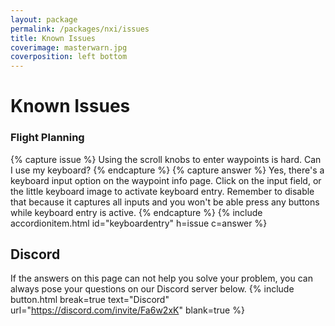 ```yaml
---
layout: package
permalink: /packages/nxi/issues
title: Known Issues
coverimage: masterwarn.jpg
coverposition: left bottom
---
```


# Known Issues

<div class="accordion accordion-flush mb-4" id="accordion">

<h3>Flight Planning</h3>
{% capture issue %}
Using the scroll knobs to enter waypoints is hard. Can I use my keyboard?
{% endcapture %}
{% capture answer %}
Yes, there's a keyboard input option on the waypoint info page. Click on the input field, or the little keyboard image to activate keyboard entry. Remember to disable that because it captures all inputs and you won't be able press any buttons while keyboard entry is active.
{% endcapture %}
{% include accordionitem.html id="keyboardentry" h=issue c=answer %}

## Discord
If the answers on this page can not help you solve your problem, you can always pose your questions on our Discord server below.
{% include button.html break=true text="Discord" url="https://discord.com/invite/Fa6w2xK" blank=true %}
